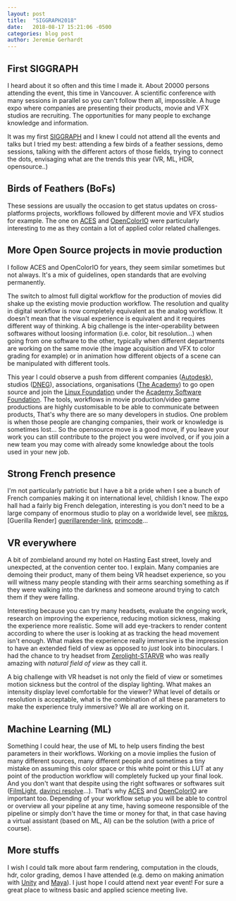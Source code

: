 ```yaml
---
layout: post
title:  "SIGGRAPH2018"
date:   2018-08-17 15:21:06 -0500
categories: blog post
author: Jeremie Gerhardt
---
```


## First SIGGRAPH
I heard about it so often and this time I made it. About 20000 persons attending the event, this time in Vancouver. A scientific conference with many sessions in parallel so you can't follow them all, impossible. A huge expo where companies are presenting their products, movie and VFX studios are recruiting. The opportunities for many people to exchange knowledge and information.

It was my first [SIGGRAPH][SIGGRAPH-link] and I knew I could not attend all the events and talks but I tried my best: attending a few birds of a feather sessions, demo sessions, talking with the different actors of those fields, trying to connect the dots, envisaging what are the trends this year (VR, ML, HDR, opensource..)

## Birds of Feathers (BoFs)
These sessions are usually the occasion to get status updates on cross-platforms projects, workflows followed by different movie and VFX studios for example. The one on [ACES][ACES-link] and [OpenColorIO][opencolorio-link] were particularly interesting to me as they contain a lot of applied color related challenges.

## More Open Source projects in movie production
I follow ACES and OpenColorIO for years, they seem similar sometimes but not always. It's a mix of guidelines, open standards that are evolving permanently.

The switch to almost full digital workflow for the production of movies did shake up the existing movie production workflow. The resolution and quality in digital workflow is now completely equivalent as the analog workflow. It doesn't mean that the visual experience is equivalent and it requires different way of thinking. A big challenge is the inter-operability between softwares without loosing information (i.e. color, bit resolution...) when going from one software to the other, typically when different departments are working on the same movie (the image acquisition and VFX to color grading for example) or in animation how different objects of a scene can be manipulated with different tools.

This year I could observe a push from different companies ([Autodesk][Autodesk-link]), studios ([DNEG][dneg-link]), associations, organisations ([The Academy][ACES-link]) to go open source and join the [Linux Foundation][LinuxFoundation-link] under the [Academy Software Foundation][aswf-link]. The tools, workflows in movie production/video game productions are highly customisable to be able to communicate between products, That's why there are so many developers in studios. One problem is when those people are changing companies, their work or knowledge is sometimes lost... So the opensource move is a good move, if you leave your work you can still contribute to the project you were involved, or if you join a new team you may come with already some knowledge about the tools used in your new job.

## Strong French presence
I'm not particularly patriotic but I have a bit a pride when I see a bunch of French companies making it on international level, childish I know. The expo hall had a fairly big French delegation, interesting is you don't need to be a large company of enormous studio to play on a worldwide level, see [mikros][mikkros-link], [Guerilla Render]
[guerillarender-link], [primcode][primcode-link]...

## VR everywhere
A bit of zombieland around my hotel on Hasting East street, lovely and unexpected, at the convention center too. I explain. Many companies are demoing their product, many of them being VR headset experience, so you will witness many people standing with their arms searching something as if they were walking into the darkness and someone around trying to catch them if they were falling.

Interesting because you can try many headsets, evaluate the ongoing work, research on improving the experience, reducing motion sickness, making the experience more realistic. Some will add eye-trackers to render content according to where the user is looking at as tracking the head movement isn't enough. What makes the experience really immersive is the impression to have an extended field of view as opposed to *just* look into binoculars. I had the chance to try headset from [Zerolight-STARVR][starVR-link] who was really amazing with *natural field of view* as they call it.

A big challenge with VR headset is not only the field of view or sometimes motion sickness but the control of the display lighting. What makes an intensity display level comfortable for the viewer? What level of details or resolution is acceptable, what is the combination of all these parameters to make the experience truly immersive? We all are working on it.

## Machine Learning (ML)
Something I could hear, the use of ML to help users finding the best parameters in their workflows. Working on a movie implies the fusion of many different sources, many different people and sometimes a tiny mistake on assuming this color space or this white point or this LUT at any point of the production workflow will completely fucked up your final look. And you don't want that despite using the right softwares or softwares suit ([FilmLight][filmlight-link], [davinci resolve][davinci-link]...). That's why [ACES][ACES-link] and [OpenColorIO][opencolorio-link] are important too. Depending of your workflow setup you will be able to control or overview all your pipeline at any time, having someone responsible of the pipeline or simply don't have the time or money for that, in that case having a virtual assistant (based on ML, AI) can be the solution (with a price of course).

## More stuffs
I wish I could talk more about farm rendering, computation in the clouds, hdr, color grading, demos I have attended (e.g. demo on making animation with [Unity][unity-link] and [Maya][maya-link]). I just hope I could attend next year event! For sure a great place to witness basic and applied science meeting live.

[aswf-link]:https://www.aswf.io/
[ACES-link]:http://www.oscars.org/science-technology/sci-tech-projects/aces
[OpenColorIO-link]:http://opencolorio.org/
[FilmLight-link]:https://www.filmlight.ltd.uk/
[davinci-link]:https://www.blackmagicdesign.com/products/davinciresolve/
[LinuxFoundation-link]:https://www.linuxfoundation.org/
[Autodesk-link]:https://www.autodesk.ca
[IRYStec-link]:http://www.irystec.com/
[SIGGRAPH-link]:https://www.siggraph.org/
[starVR-link]:https://zerolight.com/
[mikkros-link]:http://www.mikrosimage.com/
[guerillarender-link]:http://guerillarender.com/
[primcode-link]:http://primcode.com/
[maya-link]:https://www.autodesk.ca/en/products/maya/overview
[unity-link]:https://unity3d.com/
[dneg-link]:https://www.dneg.com/
